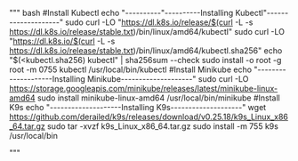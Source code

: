 

""" bash
#Install Kubectl
echo "----------"----------Installing Kubectl"--------------------"
sudo curl -LO "https://dl.k8s.io/release/$(curl -L -s https://dl.k8s.io/release/stable.txt)/bin/linux/amd64/kubectl"
sudo curl -LO "https://dl.k8s.io/$(curl -L -s https://dl.k8s.io/release/stable.txt)/bin/linux/amd64/kubectl.sha256"
echo "$(<kubectl.sha256)  kubectl" | sha256sum --check
sudo install -o root -g root -m 0755 kubectl /usr/local/bin/kubectl
#Install Minikube
echo "--------------------Installing Minikube--------------------"
sudo curl -LO https://storage.googleapis.com/minikube/releases/latest/minikube-linux-amd64
sudo install minikube-linux-amd64 /usr/local/bin/minikube
#Install K9s
echo "--------------------Installing K9s--------------------"
wget https://github.com/derailed/k9s/releases/download/v0.25.18/k9s_Linux_x86_64.tar.gz
sudo tar -xvzf k9s_Linux_x86_64.tar.gz
sudo install -m 755 k9s /usr/local/bin

"""
